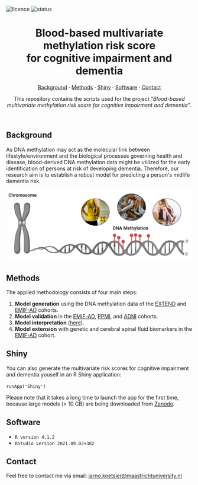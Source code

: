 ![licence](https://badgen.net/badge/Licence/MIT/purple)
![status](https://badgen.net/badge/Status/Complete/green)

<h1 align="center">
Blood-based multivariate methylation risk score
   <br>
for cognitive impairment and dementia
</h1>

<p align="center">
<a href="https://github.com/jarnokoetsier/DementiaRiskPrediction/blob/main/README.md#Background">Background</a>
     ·
<a href="https://github.com/jarnokoetsier/DementiaRiskPrediction/blob/main/README.md#Methods">Methods</a>
     ·
<a href="https://github.com/jarnokoetsier/DementiaRiskPrediction/blob/main/README.md#Shiny">Shiny</a>
     ·
<a href="https://github.com/jarnokoetsier/DementiaRiskPrediction/blob/main/README.md#Software">Software</a>
     ·
<a href="https://github.com/jarnokoetsier/DementiaRiskPrediction/blob/main/README.md#Contact">Contact</a>
</p>

<p align="center">
This repository contains the scripts used for the project <i>"Blood-based multivariate methylation risk score for cognitive impairment and dementia"</i>.
</p>
<br>

## Background
As DNA methylation may act as the molecular link between lifestyle/environment and the biological processes governing health and disease, blood-derived DNA methylation data might be utilized for the early identification of persons at risk of developing dementia. Therefore, our research aim is to establish a robust model for predicting a person's midlife dementia risk.

![Methylation](/Images/Methylation.PNG?raw=true "Methylation")


## Methods
The applied methodology consists of four main steps:
1. **Model generation** using the DNA methylation data of the [EXTEND](https://github.com/jarnokoetsier/DementiaRiskPrediction/tree/main/EXTEND) and [EMIF-AD](https://github.com/jarnokoetsier/DementiaRiskPrediction/tree/main/EMIF-AD) cohorts. 
2. **Model validation** in the [EMIF-AD](https://github.com/jarnokoetsier/DementiaRiskPrediction/tree/main/EMIF-AD), [PPMI](https://github.com/jarnokoetsier/DementiaRiskPrediction/tree/main/PPMI), and [ADNI](https://github.com/jarnokoetsier/DementiaRiskPrediction/tree/main/ADNI) cohorts.
3. **Model interpretation** ([here](https://github.com/jarnokoetsier/DementiaRiskPrediction/tree/main/Models/ModelInterpretation)).
4. **Model extension** with genetic and cerebral spinal fluid biomarkers in the [EMIF-AD](https://github.com/jarnokoetsier/DementiaRiskPrediction/tree/main/EMIF-AD) cohort.

## Shiny
You can also generate the multivariate risk scores for cognitive impairment and dementia youself in an R Shiny application:

`runApp('Shiny')`

Please note that it takes a long time to launch the app for the first time, because large models (> 10 GB) are being downloaded from [Zenodo](https://zenodo.org/record/8306113).

## Software
* `R version 4.1.2`
* `RStudio version 2021.09.02+382`

## Contact
Feel free to contact me via email: jarno.koetsier@maastrichtuniversity.nl
